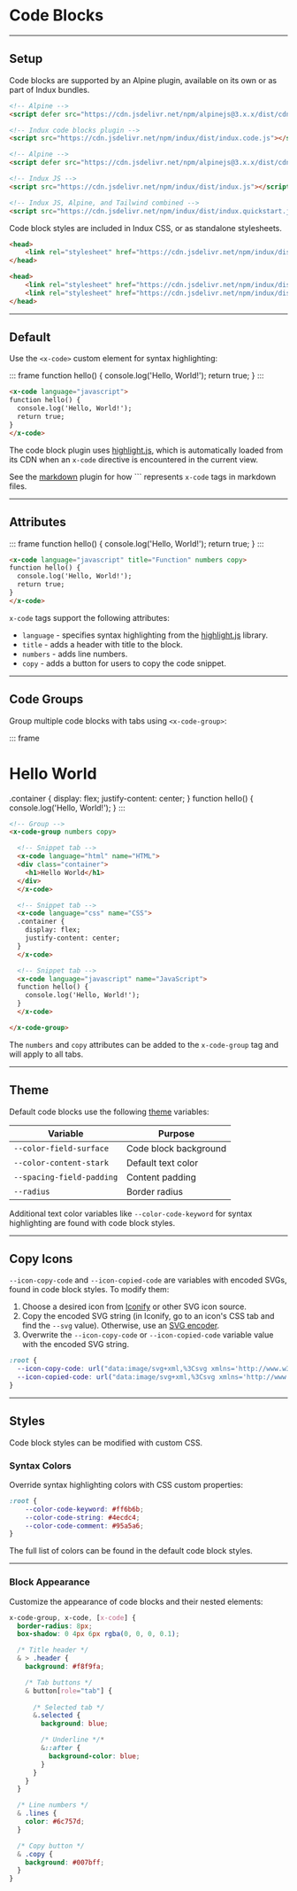 # Code Blocks

---

## Setup

Code blocks are supported by an Alpine plugin, available on its own or as part of Indux bundles.

<x-code-group copy>

```html "Standalone"
<!-- Alpine -->
<script defer src="https://cdn.jsdelivr.net/npm/alpinejs@3.x.x/dist/cdn.min.js"></script>

<!-- Indux code blocks plugin -->
<script src="https://cdn.jsdelivr.net/npm/indux/dist/indux.code.js"></script>
```

```html "Indux JS"
<!-- Alpine -->
<script defer src="https://cdn.jsdelivr.net/npm/alpinejs@3.x.x/dist/cdn.min.js"></script>

<!-- Indux JS -->
<script src="https://cdn.jsdelivr.net/npm/indux/dist/indux.js"></script>
```

```html "Quickstart"
<!-- Indux JS, Alpine, and Tailwind combined -->
<script src="https://cdn.jsdelivr.net/npm/indux/dist/indux.quickstart.js"></script>
```

</x-code-group>

Code block styles are included in Indux CSS, or as standalone stylesheets.

<x-code-group copy>

```html "Indux CSS"
<head>
    <link rel="stylesheet" href="https://cdn.jsdelivr.net/npm/indux/dist/indux.css" />
</head>
```

```html "Standalone"
<head>
    <link rel="stylesheet" href="https://cdn.jsdelivr.net/npm/indux/dist/indux.theme.css" />
    <link rel="stylesheet" href="https://cdn.jsdelivr.net/npm/indux/dist/indux.code.css" />
</head>
```

</x-code-group>

---

## Default

Use the `<x-code>` custom element for syntax highlighting:

::: frame
<x-code language="javascript">
function hello() {
  console.log('Hello, World!');
  return true;
}
</x-code>
:::

```html copy
<x-code language="javascript">
function hello() {
  console.log('Hello, World!');
  return true;
}
</x-code>
```

The code block plugin uses <a href="https://highlightjs.org" target="_blank">highlight.js</a>, which is automatically loaded from its CDN when an `x-code` directive is encountered in the current view.

See the [markdown](/plugins/markdown) plugin for how ``` represents `x-code` tags in markdown files.

---

## Attributes

::: frame
<x-code language="javascript" title="Function" numbers copy>
function hello() {
  console.log('Hello, World!');
  return true;
}
</x-code>
:::

```html copy
<x-code language="javascript" title="Function" numbers copy>
function hello() {
  console.log('Hello, World!');
  return true;
}
</x-code>
```

`x-code` tags support the following attributes:
- `language` - specifies syntax highlighting from the <a href="https://highlightjs.readthedocs.io/en/latest/supported-languages.html" target="_blank">highlight.js</a> library.
- `title` - adds a header with title to the block.
- `numbers` - adds line numbers.
- `copy` - adds a button for users to copy the code snippet.

---

## Code Groups

Group multiple code blocks with tabs using `<x-code-group>`:

::: frame
<x-code-group numbers copy>
<x-code language="html" name="HTML">
<div class="container">
  <h1>Hello World</h1>
</div>
</x-code>

<x-code language="css" name="CSS">
.container {
  display: flex;
  justify-content: center;
}
</x-code>

<x-code language="javascript" name="JavaScript">
function hello() {
  console.log('Hello, World!');
}
</x-code>
</x-code-group>
:::

```html numbers copy
<!-- Group -->
<x-code-group numbers copy>

  <!-- Snippet tab -->
  <x-code language="html" name="HTML">
  <div class="container">
    <h1>Hello World</h1>
  </div>
  </x-code>

  <!-- Snippet tab -->
  <x-code language="css" name="CSS">
  .container {
    display: flex;
    justify-content: center;
  }
  </x-code>

  <!-- Snippet tab -->
  <x-code language="javascript" name="JavaScript">
  function hello() {
    console.log('Hello, World!');
  }
  </x-code>

</x-code-group>
```

The `numbers` and `copy` attributes can be added to the `x-code-group` tag and will apply to all tabs.

---

## Theme

Default code blocks use the following [theme](/styles/theme) variables:

| Variable | Purpose |
|----------|---------|
| `--color-field-surface` | Code block background |
| `--color-content-stark` | Default text color |
| `--spacing-field-padding` | Content padding |
| `--radius` | Border radius |

Additional text color variables like `--color-code-keyword` for syntax highlighting are found with code block styles.

---

## Copy Icons

`--icon-copy-code` and `--icon-copied-code` are variables with encoded SVGs, found in code block styles. To modify them:

1. Choose a desired icon from [Iconify](https://icon-sets.iconify.design/) or other SVG icon source.
2. Copy the encoded SVG string (in Iconify, go to an icon's CSS tab and find the `--svg` value). Otherwise, use an [SVG encoder](https://yoksel.github.io/url-encoder/).
3. Overwrite the `--icon-copy-code` or `--icon-copied-code` variable value with the encoded SVG string.

```css "Default icons" copy
:root {
  --icon-copy-code: url("data:image/svg+xml,%3Csvg xmlns='http://www.w3.org/2000/svg' viewBox='0 0 24 24'%3E%3Cg fill='none' stroke='%23000' stroke-linecap='round' stroke-linejoin='round' stroke-width='2'%3E%3Crect width='14' height='14' x='8' y='8' rx='2' ry='2'/%3E%3Cpath d='M4 16c-1.1 0-2-.9-2-2V4c0-1.1.9-2 2-2h10c1.1 0 2 .9 2 2'/%3E%3C/g%3E%3C/svg%3E");
  --icon-copied-code: url("data:image/svg+xml,%3Csvg xmlns='http://www.w3.org/2000/svg' viewBox='0 0 24 24'%3E%3Cpath fill='none' stroke='%23000' stroke-linecap='round' stroke-linejoin='round' stroke-width='2' d='M20 6L9 17l-5-5'/%3E%3C/svg%3E");
}
```

---

## Styles

Code block styles can be modified with custom CSS.

### Syntax Colors

Override syntax highlighting colors with CSS custom properties:

```css copy
:root {
    --color-code-keyword: #ff6b6b;
    --color-code-string: #4ecdc4;
    --color-code-comment: #95a5a6;
}
```

The full list of colors can be found in the default code block styles.

---

### Block Appearance

Customize the appearance of code blocks and their nested elements:

```css copy
x-code-group, x-code, [x-code] {
  border-radius: 8px;
  box-shadow: 0 4px 6px rgba(0, 0, 0, 0.1);

  /* Title header */
  & > .header {
    background: #f8f9fa;

    /* Tab buttons */
    & button[role="tab"] {
    
      /* Selected tab */
      &.selected {
        background: blue;

        /* Underline */*
        &::after {
          background-color: blue;
        }
      }
    }
  }

  /* Line numbers */
  & .lines {
    color: #6c757d;
  }

  /* Copy button */
  & .copy {
    background: #007bff;
  }
}
```